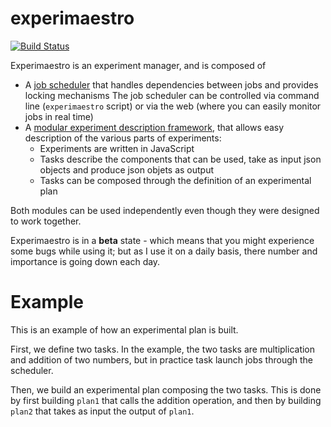 experimaestro
=============

[![Build Status](https://travis-ci.org/bpiwowar/experimaestro.svg?branch=master)](https://travis-ci.org/bpiwowar/experimaestro)

Experimaestro is an experiment manager, and is composed of

- A [job scheduler](scheduler/index.md) that handles dependencies between jobs and provides locking mechanisms
   The job scheduler can be controlled via command line (`experimaestro` script) or via the web (where
   you can easily monitor jobs in real time)
- A [modular experiment description framework](manager/index.md), that allows easy description of the various parts of experiments:
    - Experiments are written in JavaScript
    - Tasks describe the components that can be used, take as input json objects and produce json objets as output
    - Tasks can be composed through the definition of an experimental plan

Both modules can be used independently even though they were designed to work together.

Experimaestro is in a **beta** state - which means that you might experience some bugs
while using it; but as I use it on a daily basis, there number and importance is
going down each day.

# Example

This is an example of how an experimental plan is built.

First, we define two tasks. In the example,
the two tasks are multiplication and addition of two numbers, but in practice
task launch jobs through the scheduler.

<div class="code" href="src/test/resources/js/plan_composition.js"/>

Then, we build an experimental plan composing the two tasks. This is done
by first building `plan1` that calls the addition operation, and
then by building `plan2` that takes as input the output of `plan1`.

<div class="code" href="src/test/resources/js/plan_composition.js#run"></div>
